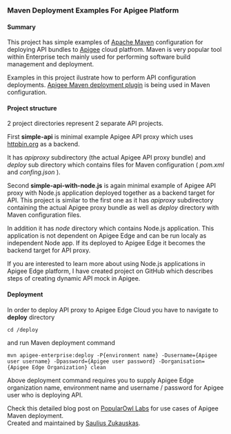 ### Maven Deployment Examples For Apigee Platform 

#### Summary

This project has simple examples of [Apache Maven](http://maven.apache.org/) configuration for deploying API bundles to [Apigee](http://apigee.com/about/products/apis-and-edge) cloud platfrom. Maven is very popular tool within Enterprise tech mainly used for performing software build management and deployment.

Examples in this project ilustrate how to perform API configuration deployments. [Apigee Maven deployment plugin](https://github.com/apigee/apigee-deploy-maven-plugin) is being used in Maven configuration.

#### Project structure

2 project directories represent 2 separate API projects.

First **simple-api** is minimal example Apigee API proxy which uses [httpbin.org](http://httpbin.org) as a backend. 

It has *apiproxy* subdirectory (the actual Apigee API proxy bundle) and *deploy* sub directory which contains files for Maven configuration  ( *pom.xml* and *confing.json* ).

Second **simple-api-with-node.js** is again minimal example of Apigee API proxy with Node.js application deployed together as a backend target for API. This project is similar to the first one as it has *apiproxy* subdirectory containing the actual Apigee proxy bundle as well as *deploy* directory with Maven configuration files.

In addition it has *node* directory which contains Node.js application. This application is not dependent on Apigee Edge and can be run localy as independent Node app. If its deployed to Apigee Edge it becomes the backend target for API proxy.

If you are interested to learn more about using Node.js applications in Apigee Edge platform, I have created project on GitHub which describes steps of creating dynamic API mock in Apigee.

#### Deployment

In order to deploy API proxy to Apigee Edge Cloud you have to navigate to **deploy** directory 

    cd /deploy

and run Maven deployment command


    mvn apigee-enterprise:deploy -P{environment name} -Dusername={Apigee user username} -Dpassword={Apigee user password} -Dorganisation={Apigee Edge Organization} clean


Above deployment command requires you to supply Apigee Edge organization name, environment name and username / password for Apigee user who is deploying API.

Check this detailed blog post on [PopularOwl Labs](http://www.popularowl.com) for use cases of Apigee Maven deployment.  
Created and maintained by [Saulius Zukauskas](https://plus.google.com/u/0/109035477820783127965/posts).